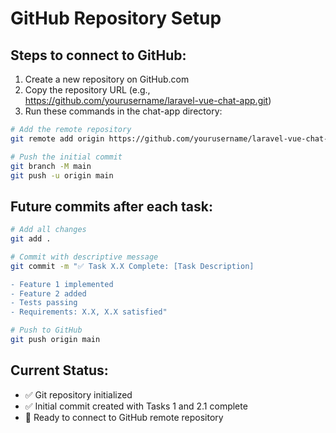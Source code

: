 # GitHub Repository Setup

## Steps to connect to GitHub:

1. Create a new repository on GitHub.com
2. Copy the repository URL (e.g., https://github.com/yourusername/laravel-vue-chat-app.git)
3. Run these commands in the chat-app directory:

```bash
# Add the remote repository
git remote add origin https://github.com/yourusername/laravel-vue-chat-app.git

# Push the initial commit
git branch -M main
git push -u origin main
```

## Future commits after each task:

```bash
# Add all changes
git add .

# Commit with descriptive message
git commit -m "✅ Task X.X Complete: [Task Description]

- Feature 1 implemented
- Feature 2 added
- Tests passing
- Requirements: X.X, X.X satisfied"

# Push to GitHub
git push origin main
```

## Current Status:
- ✅ Git repository initialized
- ✅ Initial commit created with Tasks 1 and 2.1 complete
- 🔄 Ready to connect to GitHub remote repository